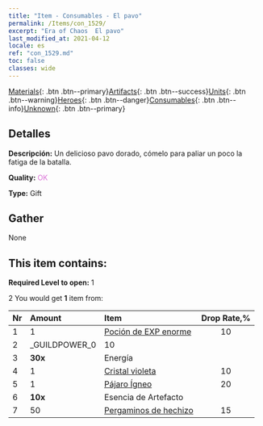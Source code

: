 ```yaml
---
title: "Item - Consumables - El pavo"
permalink: /Items/con_1529/
excerpt: "Era of Chaos  El pavo"
last_modified_at: 2021-04-12
locale: es
ref: "con_1529.md"
toc: false
classes: wide
---
```

 [Materials](/es/Items/){: .btn .btn--primary}[Artifacts](/es/Items/Artifacts/){: .btn .btn--success}[Units](/es/Items/Units/){: .btn .btn--warning}[Heroes](/es/Items/Heroes/){: .btn .btn--danger}[Consumables](/es/Items/Consumables/){: .btn .btn--info}[Unknown](/es/Items/Unknown/){: .btn .btn--primary}

## Detalles
 **Descripción:** Un delicioso pavo dorado, cómelo para paliar un poco la fatiga de la batalla.

 **Quality:** <span style="color: #DA70D6">OK</span>

 **Type:** Gift

## Gather

  None

## This item contains:

 **Required Level to open:** 1

 2 You would get **1** item  from:

  | Nr | Amount |     Item    | Drop Rate,% |
  |:---|:-------|:------------|:---------:|
  | 1 | 1 | [Poción de EXP enorme](/es/Items/con_703/) | 10 | 
  | 2 | _GUILDPOWER_0 | 10 | 
  | 3 |  **30x** | Energía |  | 15 | 
  | 4 | 1 | [Cristal violeta](/es/Items/con_720/) | 10 | 
  | 5 | 1 | [Pájaro Ígneo](/es/Items/unt_268/) | 20 | 
  | 6 |  **10x** | Esencia de Artefacto |  | 20 | 
  | 7 | 50 | [Pergaminos de hechizo](/es/Items/con_694/) | 15 | 

